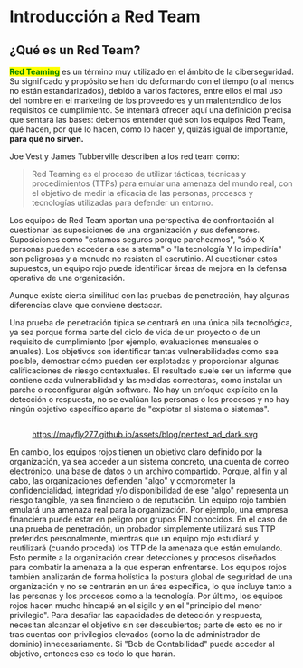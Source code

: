 # Introducción a Red Team

## ¿Qué es un Red Team?

<mark style="color:green;">**Red Teaming**</mark> es un término muy utilizado en el ámbito de la ciberseguridad. Su significado y propósito se han ido deformando con el tiempo (o al menos no están estandarizados), debido a varios factores, entre ellos el mal uso del nombre en el marketing de los proveedores y un malentendido de los requisitos de cumplimiento. Se intentará ofrecer aquí una definición precisa que sentará las bases: debemos entender qué son los equipos Red Team, qué hacen, por qué lo hacen, cómo lo hacen y, quizás igual de importante, **para qué no sirven.**

Joe Vest y James Tubberville describen a los red team como:

> Red Teaming es el proceso de utilizar tácticas, técnicas y procedimientos (TTPs) para emular una amenaza del mundo real, con el objetivo de medir la eficacia de las personas, procesos y tecnologías utilizadas para defender un entorno.

Los equipos de Red Team aportan una perspectiva de confrontación al cuestionar las suposiciones de una organización y sus defensores. Suposiciones como "estamos seguros porque parcheamos", "sólo X personas pueden acceder a ese sistema" o "la tecnología Y lo impediría" son peligrosas y a menudo no resisten el escrutinio. Al cuestionar estos supuestos, un equipo rojo puede identificar áreas de mejora en la defensa operativa de una organización.

Aunque existe cierta similitud con las pruebas de penetración, hay algunas diferencias clave que conviene destacar.

Una prueba de penetración típica se centrará en una única pila tecnológica, ya sea porque forma parte del ciclo de vida de un proyecto o de un requisito de cumplimiento (por ejemplo, evaluaciones mensuales o anuales). Los objetivos son identificar tantas vulnerabilidades como sea posible, demostrar cómo pueden ser explotadas y proporcionar algunas calificaciones de riesgo contextuales. El resultado suele ser un informe que contiene cada vulnerabilidad y las medidas correctoras, como instalar un parche o reconfigurar algún software. No hay un enfoque explícito en la detección o respuesta, no se evalúan las personas o los procesos y no hay ningún objetivo específico aparte de "explotar el sistema o sistemas".

<figure><img src="https://mayfly277.github.io/assets/blog/pentest_ad_dark.svg" alt=""><figcaption><p><a href="https://mayfly277.github.io/assets/blog/pentest_ad_dark.svg">https://mayfly277.github.io/assets/blog/pentest_ad_dark.svg</a></p></figcaption></figure>

En cambio, los equipos rojos tienen un objetivo claro definido por la organización, ya sea acceder a un sistema concreto, una cuenta de correo electrónico, una base de datos o un archivo compartido. Porque, al fin y al cabo, las organizaciones defienden "algo" y comprometer la confidencialidad, integridad y/o disponibilidad de ese "algo" representa un riesgo tangible, ya sea financiero o de reputación. Un equipo rojo también emulará una amenaza real para la organización. Por ejemplo, una empresa financiera puede estar en peligro por grupos FIN conocidos. En el caso de una prueba de penetración, un probador simplemente utilizará sus TTP preferidos personalmente, mientras que un equipo rojo estudiará y reutilizará (cuando proceda) los TTP de la amenaza que están emulando. Esto permite a la organización crear detecciones y procesos diseñados para combatir la amenaza a la que esperan enfrentarse. Los equipos rojos también analizarán de forma holística la postura global de seguridad de una organización y no se centrarán en un área específica, lo que incluye tanto a las personas y los procesos como a la tecnología. Por último, los equipos rojos hacen mucho hincapié en el sigilo y en el "principio del menor privilegio". Para desafiar las capacidades de detección y respuesta, necesitan alcanzar el objetivo sin ser descubiertos; parte de esto es no ir tras cuentas con privilegios elevados (como la de administrador de dominio) innecesariamente. Si "Bob de Contabilidad" puede acceder al objetivo, entonces eso es todo lo que harán.
